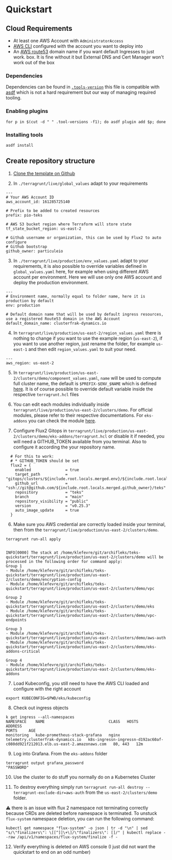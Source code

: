 # Quickstart

## Cloud Requirements

* At least one AWS Account with `AdministratorAccess`
* [AWS CLI](https://docs.aws.amazon.com/cli/latest/userguide/getting-started-install.html) configured with the account you want to deploy into
* An [AWS route53](https://aws.amazon.com/route53/) domain name if you want default Ingresses to just work.
    box. It is fine without it but External DNS and Cert Manager won't work out
    of the box

### Dependencies

Dependencies can be found in
[`.tools-version`](https://github.com/particuleio/teks/blob/main/.tool-versions)
this file is compatible with [asdf](https://asdf-vm.com/) which is not a hard
requirement but our way of managing required tooling.

### Enabling plugins

```
for p in $(cut -d " " .tool-versions -f1); do asdf plugin add $p; done
```

### Installing tools

```
asdf install
```

## Create repository structure

1. [Clone the template on Github](https://github.com/particuleio/teks/generate)

2. In `./terragrunt/live/global_values` adapt to your requirements

```
---
# Your AWS Account ID
aws_account_id: 161285725140

# Prefix to be added to created resources
prefix: pio-teks

# AWS S3 bucket region where Terraform will store state
tf_state_bucket_region: us-east-2

# Github username or organization, this can be used by Flux2 to auto configure
# Github bootstrap
github_owner: particuleio
```

3. In `./terragrunt/live/production/env_values.yaml` adapt to your requirements,
   it is also possible to override variables defined in `global_values.yaml`
   here, for example when using different AWS account per environment. Here we
   will use only one AWS account and deploy the production environment.

```
---
# Environment name, normally equal to folder name, here it is production by default
env: production

# Default domain name that will be used by default ingress resources, use a registered Route53 domain in the AWS Account
default_domain_name: clusterfrak-dynamics.io
```

4. In `terragrunt/live/production/us-east-2/region_values.yaml` there is nothing
   to change if you want to use the example region (`us-east-2`), if you want to
   use another region, just rename the folder, for example `us-east-1` and then
   edit `region_values.yaml` to suit your need.

```
---
aws_region: us-east-2
```

5. In
   `terragrunt/live/production/us-east-2/clusters/demo/component_values.yaml`,
   `name` will be used to compute full cluster name, the default is
   `$PREFIX-$ENV_$NAME` which is defined
   [here](https://github.com/particuleio/teks/blob/main/terragrunt/live/production/terragrunt.hcl#L34).
   It is of course possible to override default variable inside the respective
   `terragrunt.hcl` files

6. You can edit each modules individually inside
   `terragrunt/live/production/us-east-2/clusters/demo`.
   For official modules, please refer to their respective documentations. For
   `eks-addons` you can check the module [here](https://github.com/particuleio/terraform-kubernetes-addons).

7. Configure Flux2 Gitops in
   `terragrunt/live/production/us-east-2/clusters/demo/eks-addons/terragrunt.hcl` or disable it if needed, you will need a
   GITHUB_TOKEN available from you terminal. Also to configure it according the
   your repository name.

```
  # For this to work:
  # * GITHUB_TOKEN should be set
  flux2 = {
    enabled               = true
    target_path           = "gitops/clusters/${include.root.locals.merged.env}/${include.root.locals.merged.name}"
    github_url            = "ssh://git@github.com/${include.root.locals.merged.github_owner}/teks"
    repository            = "teks"
    branch                = "main"
    repository_visibility = "public"
    version               = "v0.25.3"
    auto_image_update     = true
  }

```

6. Make sure you AWS credential are correctly loaded inside your terminal, then
   from the `terragrunt/live/production/us-east-2/clusters/demo`.

```
terragrunt run-all apply


INFO[0000] The stack at /home/klefevre/git/archifleks/teks-quickstart/terragrunt/live/production/us-east-2/clusters/demo will be processed in the following order for command apply:
Group 1
- Module /home/klefevre/git/archifleks/teks-quickstart/terragrunt/live/production/us-east-2/clusters/demo/encryption-config
- Module /home/klefevre/git/archifleks/teks-quickstart/terragrunt/live/production/us-east-2/clusters/demo/vpc

Group 2
- Module /home/klefevre/git/archifleks/teks-quickstart/terragrunt/live/production/us-east-2/clusters/demo/eks
- Module /home/klefevre/git/archifleks/teks-quickstart/terragrunt/live/production/us-east-2/clusters/demo/vpc-endpoints

Group 3
- Module /home/klefevre/git/archifleks/teks-quickstart/terragrunt/live/production/us-east-2/clusters/demo/aws-auth
- Module /home/klefevre/git/archifleks/teks-quickstart/terragrunt/live/production/us-east-2/clusters/demo/eks-addons-critical

Group 4
- Module /home/klefevre/git/archifleks/teks-quickstart/terragrunt/live/production/us-east-2/clusters/demo/eks-addons
```

7. Load Kubeconfig, you still need to have the AWS CLI loaded and configure with
   the right account

```
export KUBECONFIG=$PWD/eks/kubeconfig
```

8. Check out ingress objects

```
k get ingress --all-namespaces
NAMESPACE    NAME                            CLASS   HOSTS                               ADDRESS                                                                         PORTS     AGE
monitoring   kube-prometheus-stack-grafana   nginx   telemetry.clusterfrak-dynamics.io   k8s-ingressn-ingressn-d192ac60af-c080dd921f212013.elb.us-east-2.amazonaws.com   80, 443   12m
```

9. Log into Grafana. From the `eks-addons` folder

```
terragrunt output grafana_password
"PASSWORD"
```

10. Use the cluster to do stuff you normally do on a Kubernetes Cluster

11. To destroy everything simply run `terragrunt run-all destroy --terragrunt-exclude-dir=aws-auth` from the
    `us-east-2/clusters/demo` folder.

:warning: there is an issue with flux 2 namespace not terminating correctly
because CRDs are deleted before namespace is terminated. To unstuck `flux-system` namespace deletion, you can run the following command:

```
kubectl get namespace "flux-system" -o json | tr -d "\n" | sed "s/\"finalizers\": \[[^]]\+\]/\"finalizers\": []/" | kubectl replace --raw /api/v1/namespaces/flux-system/finalize -f -
```

12. Verify everything is deleted on AWS console (I just did not want the
    quickstart to end on an odd number)
